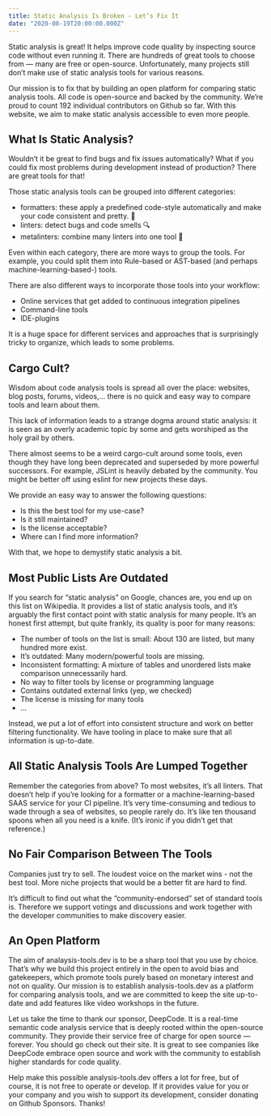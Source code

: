 ```yaml
---
title: Static Analysis Is Broken - Let’s Fix It
date: "2020-08-19T20:00:00.000Z"
---
```


Static analysis is great! It helps improve code quality by inspecting source
code without even running it. There are hundreds of great tools to choose from —
many are free or open-source. Unfortunately, many projects still don’t make use
of static analysis tools for various reasons.

Our mission is to fix that by building an open platform for comparing static
analysis tools. All code is open-source and backed by the community. We’re proud
to count 192 individual contributors on Github so far. With this website, we aim
to make static analysis accessible to even more people.

## What Is Static Analysis?

Wouldn’t it be great to find bugs and fix issues automatically? What if you
could fix most problems during development instead of production? There are
great tools for that!

Those static analysis tools can be grouped into different categories:

- formatters: these apply a predefined code-style automatically and make your
  code consistent and pretty. 💅
- linters: detect bugs and code smells 🔍
- metalinters: combine many linters into one tool 🔗

Even within each category, there are more ways to group the tools. For example,
you could split them into Rule-based or AST-based (and perhaps
machine-learning-based-) tools.

There are also different ways to incorporate those tools into your workflow:

- Online services that get added to continuous integration pipelines
- Command-line tools
- IDE-plugins

It is a huge space for different services and approaches that is surprisingly
tricky to organize, which leads to some problems.

## Cargo Cult?

Wisdom about code analysis tools is spread all over the place: websites, blog
posts, forums, videos,… there is no quick and easy way to compare tools and
learn about them.

This lack of information leads to a strange dogma around static analysis: it is
seen as an overly academic topic by some and gets worshiped as the holy grail by
others.

There almost seems to be a weird cargo-cult around some tools, even though they
have long been deprecated and superseded by more powerful successors. For
example, JSLint is heavily debated by the community. You might be better off
using eslint for new projects these days.

We provide an easy way to answer the following questions:

- Is this the best tool for my use-case?
- Is it still maintained?
- Is the license acceptable?
- Where can I find more information?

With that, we hope to demystify static analysis a bit.

## Most Public Lists Are Outdated

If you search for “static analysis” on Google, chances are, you end up on this
list on Wikipedia. It provides a list of static analysis tools, and it’s
arguably the first contact point with static analysis for many people. It’s an
honest first attempt, but quite frankly, its quality is poor for many reasons:

- The number of tools on the list is small: About 130 are listed, but many
  hundred more exist.
- It’s outdated: Many modern/powerful tools are missing.
- Inconsistent formatting: A mixture of tables and unordered lists make
  comparison unnecessarily hard.
- No way to filter tools by license or programming language
- Contains outdated external links (yep, we checked)
- The license is missing for many tools
- …

Instead, we put a lot of effort into consistent structure and work on better
filtering functionality. We have tooling in place to make sure that all
information is up-to-date.

## All Static Analysis Tools Are Lumped Together

Remember the categories from above? To most websites, it’s all linters. That
doesn’t help if you’re looking for a formatter or a machine-learning-based SAAS
service for your CI pipeline. It’s very time-consuming and tedious to wade
through a sea of websites, so people rarely do. It’s like ten thousand spoons
when all you need is a knife. (It’s ironic if you didn’t get that reference.)

## No Fair Comparison Between The Tools

Companies just try to sell. The loudest voice on the market wins - not the best
tool. More niche projects that would be a better fit are hard to find.

It’s difficult to find out what the “community-endorsed” set of standard tools
is. Therefore we support votings and discussions and work together with the
developer communities to make discovery easier.

## An Open Platform

The aim of analaysis-tools.dev is to be a sharp tool that you use by choice.
That’s why we build this project entirely in the open to avoid bias and
gatekeepers, which promote tools purely based on monetary interest and not on
quality. Our mission is to establish analysis-tools.dev as a platform for
comparing analysis tools, and we are committed to keep the site up-to-date and
add features like video workshops in the future.

Let us take the time to thank our sponsor, DeepCode. It is a real-time semantic
code analysis service that is deeply rooted within the open-source community.
They provide their service free of charge for open source — forever. You should
go check out their site. It is great to see companies like DeepCode embrace open
source and work with the community to establish higher standards for code
quality.

Help make this possible analysis-tools.dev offers a lot for free, but of course,
it is not free to operate or develop. If it provides value for you or your
company and you wish to support its development, consider donating on Github
Sponsors. Thanks!
